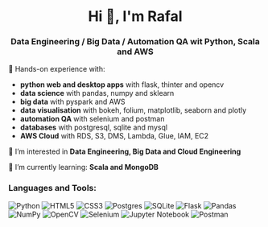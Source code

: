 <h1 align="center">Hi 👋, I'm Rafal</h1>
<h3 align="center">Data Engineering / Big Data / Automation QA wit Python, Scala and AWS</h3>

🔭 Hands-on experience with: 
<ul>
  <li><strong>python web and desktop apps</strong> with flask, thinter and opencv</li>
  <li><strong>data science</strong> with pandas, numpy and sklearn</li>
  <li><strong>big data</strong> with pyspark and AWS</li>
  <li><strong>data visualisation</strong> with bokeh, folium, matplotlib, seaborn and plotly</li>
  <li><strong>automation QA</strong> with selenium and postman</li>
  <li><strong>databases</strong> with postgresql, sqlite and mysql</li>
  <li><strong>AWS Cloud</strong> with RDS, S3, DMS, Lambda, Glue, IAM, EC2</li>
</ul>

👀 I’m interested in **Data Engineering, Big Data and Cloud Engineering**

🌱 I’m currently learning: **Scala and MongoDB**

<h3 align="left">Languages and Tools:</h3>
<p align="left"> 
  
![Python](https://img.shields.io/badge/python-3670A0?style=for-the-badge&logo=python&logoColor=ffdd54)
![HTML5](https://img.shields.io/badge/html5-%23E34F26.svg?style=for-the-badge&logo=html5&logoColor=white)
![CSS3](https://img.shields.io/badge/css3-%231572B6.svg?style=for-the-badge&logo=css3&logoColor=white)
![Postgres](https://img.shields.io/badge/postgres-%23316192.svg?style=for-the-badge&logo=postgresql&logoColor=white)
![SQLite](https://img.shields.io/badge/sqlite-%2307405e.svg?style=for-the-badge&logo=sqlite&logoColor=white)
![Flask](https://img.shields.io/badge/flask-%23000.svg?style=for-the-badge&logo=flask&logoColor=white)
![Pandas](https://img.shields.io/badge/pandas-%23150458.svg?style=for-the-badge&logo=pandas&logoColor=white)
![NumPy](https://img.shields.io/badge/numpy-%23013243.svg?style=for-the-badge&logo=numpy&logoColor=white)
![OpenCV](https://img.shields.io/badge/opencv-%23white.svg?style=for-the-badge&logo=opencv&logoColor=white)
![Selenium](https://img.shields.io/badge/-selenium-%43B02A?style=for-the-badge&logo=selenium&logoColor=white)
![Jupyter Notebook](https://img.shields.io/badge/jupyter-%23FA0F00.svg?style=for-the-badge&logo=jupyter&logoColor=white)
![Postman](https://img.shields.io/badge/Postman-FF6C37?style=for-the-badge&logo=postman&logoColor=white)

</p>

